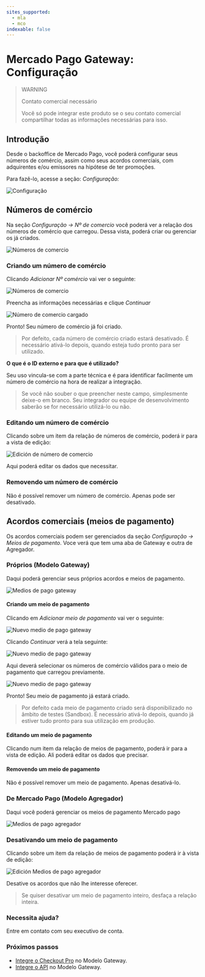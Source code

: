 ```yaml
---
sites_supported:
  - mla
  - mco
indexable: false
---
```


# Mercado Pago Gateway: Configuração

> WARNING
>
> Contato comercial necessário
>
> Você só pode integrar este produto se o seu contato comercial compartilhar todas as informações necessárias para isso.

## Introdução

Desde o backoffice de Mercado Pago, você poderá configurar seus números de comércio, assim como seus acordos comerciais, com adquirentes e/ou emissores na hipótese de ter promoções. 

Para fazê-lo, acesse a seção: _Configuração:_

![Configuração](/images/gateway/configuration.png)

## Números de comércio

Na seção _Configuração &rarr; Nº de comercio_ você poderá ver a relação dos números de comércio que carregou. Dessa vista, poderá criar ou gerenciar os já criados.

![Números de comercio](/images/gateway/merchant_accounts.png)

### Criando um número de comércio

Clicando _Adicionar Nº comércio_ vai ver o seguinte:

![Números de comercio](/images/gateway/merchant_accounts_new.png)

Preencha as informações necessárias e clique _Continuar_

![Número de comercio cargado](/images/gateway/merchant_accounts_congrats.png)

Pronto! Seu número de comércio já foi criado. 

> Por defeito, cada número de comércio criado estará desativado. É necessário ativá-lo depois, quando esteja tudo pronto para ser utilizado.

**O que é o ID externo e para que é utilizado?**

Seu uso vincula-se com a parte técnica e é para identificar facilmente um número de comércio na hora de realizar a integração.

> Se você não souber o que preencher neste campo, simplesmente deixe-o em branco. Seu integrador ou equipe de desenvolvimento saberão se for necessário utilizá-lo ou não.

### Editando um número de comércio

Clicando sobre um item da relação de números de comércio, poderá ir para a vista de edição:

![Edición de número de comercio](/images/gateway/merchant_accounts_edit.png)

Aqui poderá editar os dados que necessitar.

### Removendo um número de comércio

Não é possível remover um número de comércio. Apenas pode ser desativado.

## Acordos comerciais (meios de pagamento)

Os acordos comerciais podem ser gerenciados da seção _Configuração &rarr; Meios de pagamento_. Voce verá que tem uma aba de Gateway e outra de Agregador.

### Próprios (Modelo Gateway)

Daqui poderá gerenciar seus próprios acordos e meios de pagamento.

![Medios de pago gateway](/images/gateway/payment_methods_gateway.png)

#### Criando um meio de pagamento

Clicando em _Adicionar meio de pagamento_ vai ver o seguinte:

![Nuevo medio de pago gateway](/images/gateway/payment_methods_gateway_new.png)

Clicando _Continuar_ verá a tela seguinte:

![Nuevo medio de pago gateway](/images/gateway/payment_methods_gateway_new_2.png)

Aqui deverá selecionar os números de comércio válidos para o meio de pagamento que carregou previamente.

![Nuevo medio de pago gateway](/images/gateway/payment_methods_gateway_new_3.png)

Pronto! Seu meio de pagamento já estará criado.

> Por defeito cada meio de pagamento criado será disponibilizado no âmbito de testes  (Sandbox). É necessário ativá-lo depois, quando já estiver tudo pronto para sua utilização em produção.

#### Editando um meio de pagamento

Clicando num item da relação de meios de pagamento, poderá ir para a vista de edição. Ali poderá editar os dados que precisar.

#### Removendo um meio de pagamento

Não é possível remover um meio de pagamento. Apenas desativá-lo.

### De Mercado Pago (Modelo Agregador)

Daqui você poderá gerenciar os meios de pagamento Mercado pago

![Medios de pago agregador](/images/gateway/payment_methods_aggregator.png)

### Desativando um meio de pagamento

Clicando sobre um item da relação de meios de pagamento poderá ir à vista de edição:

![Edición Medios de pago agregador](/images/gateway/payment_methods_aggregator_edit.png)

Desative os acordos que não lhe interesse oferecer.

> Se quiser desativar um meio de pagamento inteiro, desfaça a relação inteira.

### Necessita ajuda?

Entre em contato com seu executivo de conta.

### Próximos passos

* [Integre o Checkout Pro](https://www.mercadopago.com.ar/developers/es/guides/online-payments/gateway/checkout-pro/receiving-payments) no Modelo Gateway.
* [Integre o API](https://www.mercadopago.com.ar/developers/es/guides/online-payments/gateway/checkout-api/receiving-payments) no Modelo Gateway.
